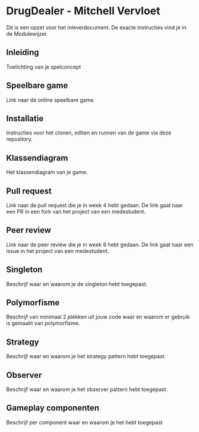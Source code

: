 # DrugDealer - Mitchell Vervloet

Dit is een opzet voor het inleverdocument. De exacte instructies vind je in de Modulewijzer.

## Inleiding

Toelichting van je spelconcept

## Speelbare game

Link naar de online speelbare game

## Installatie

Instructies voor het clonen, editen en runnen van de game via deze repository.

## Klassendiagram

Het klassendiagram van je game.

## Pull request

Link naar de pull request die je in week 4 hebt gedaan. De link gaat naar een PR in een fork van het project van een medestudent.

## Peer review

Link naar de peer review die je in week 6 hebt gedaan. De link gaat naar een issue in het project van een medestudent.

## Singleton

Beschrijf waar en waarom je de singleton hebt toegepast.

## Polymorfisme

Beschrijf van minimaal 2 plekken uit jouw code waar en waarom er gebruik is gemaakt van polymorfisme.

## Strategy

Beschrijf waar en waarom je het strategy pattern hebt toegepast.

## Observer

Beschrijf waar en waarom je het observer pattern hebt toegepast.

## Gameplay componenten

Beschrijf per component waar en waarom je het hebt toegepast
